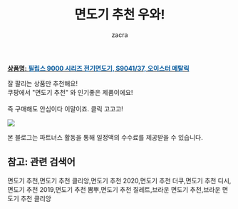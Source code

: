 ﻿---
layout: post
title:  "면도기 추천 우와!"
author: zacra
categories: [ 아이템 ]
tags: [면도기 추천,면도기 추천 클리앙,면도기 추천 2020,면도기 추천 더쿠,면도기 추천 디시,면도기 추천 2019,면도기 추천 뽐뿌,면도기 추천 질레트,브라운 면도기 추천,브라운 면도기 추천 클리앙]
image: https://static.coupangcdn.com/image/product/image/vendoritem/2018/08/22/3088107178/52fc96a7-c88e-45f9-903e-2c033acea1f7.jpg 
description: "쿠팡에서 면도기 추천 관련 상품으로 가장 잘팔리는 제품 중 하나라는 사실!!."
rating: 4.5
---

<a href="https://link.coupang.com/re/AFFSDP?lptag=AF8407795&pageKey=13431403&itemId=56097922&vendorItemId=3088107178&traceid=V0-153-dbe52b4bdd218d7c"><b>상품명: <font color='#01579B'>필립스 9000 시리즈 전기면도기, S9041/37, 오이스터 메탈릭</font></b></a>

잘 팔리는 상품만 추천해요!<br/>
쿠팡에서 "면도기 추천" 와 인기좋은 제품이에요!<br/><br/>
즉 구매해도 안심이다 이말이죠. 클릭 고고고! <br/>



<a href="https://link.coupang.com/re/AFFSDP?lptag=AF8407795&pageKey=13431403&itemId=56097922&vendorItemId=3088107178&traceid=V0-153-dbe52b4bdd218d7c"><img src="https://thumbnail10.coupangcdn.com/thumbnails/remote/q89/image/product/content/vendorItem/2019/02/27/56097922/bb2c09c9-ac80-4791-97b0-e5defd4cba6b.jpg"></a> 

본 블로그는 파트너스 활동을 통해 일정액의 수수료를 제공받을 수 있습니다.

## 참고: 관련 검색어    
면도기 추천,면도기 추천 클리앙,면도기 추천 2020,면도기 추천 더쿠,면도기 추천 디시,면도기 추천 2019,면도기 추천 뽐뿌,면도기 추천 질레트,브라운 면도기 추천,브라운 면도기 추천 클리앙